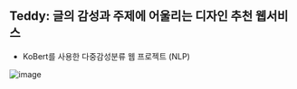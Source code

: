 ## Teddy: 글의 감성과 주제에 어울리는 디자인 추천 웹서비스
- KoBert를 사용한 다중감성분류 웹 프로젝트 (NLP)

![image](https://user-images.githubusercontent.com/58249219/147543841-603b905f-9ec9-489a-940d-784a63dbd989.png)
